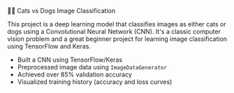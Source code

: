 🐶🐱 Cats vs Dogs Image Classification

This project is a deep learning model that classifies images as either cats or dogs using a Convolutional Neural Network (CNN). It's a classic computer vision problem and a great beginner project for learning image classification using TensorFlow and Keras.
- Built a CNN using TensorFlow/Keras
- Preprocessed image data using `ImageDataGenerator`
- Achieved over 85% validation accuracy
- Visualized training history (accuracy and loss curves)
